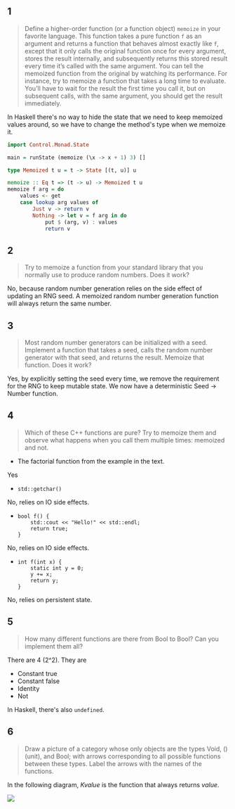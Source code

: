 ## 1
 
> Define a higher-order function (or a function object) `memoize` in your favorite language. This function takes a pure function `f` as an argument and returns a function that behaves almost exactly like `f`, except that it only calls the original function once for every argument, stores the result internally, and subsequently returns this stored result every time it’s called with the same argument. You can tell the memoized function from the original by watching its performance. For instance, try to memoize a function that takes a long time to evaluate. You’ll have to wait for the result the first time you call it, but on subsequent calls, with the same argument, you should get the result immediately.

In Haskell there's no way to hide the state that we need to keep memoized values around, so we have to change the method's type when we memoize it.

```haskell
import Control.Monad.State

main = runState (memoize (\x -> x + 1) 3) []

type Memoized t u = t -> State [(t, u)] u

memoize :: Eq t => (t -> u) -> Memoized t u
memoize f arg = do
    values <- get
    case lookup arg values of
        Just v -> return v
        Nothing -> let v = f arg in do
            put $ (arg, v) : values
            return v
```

## 2

> Try to memoize a function from your standard library that you normally use to produce random numbers. Does it work?

No, because random number generation relies on the side effect of updating an RNG seed. A memoized random number generation function will always return the same number.

## 3

> Most random number generators can be initialized with a seed. Implement a function that takes a seed, calls the random number generator with that seed, and returns the result. Memoize that function. Does it work?

Yes, by explicitly setting the seed every time, we remove the requirement for the RNG to keep mutable state. We now have a deterministic Seed → Number function.
    
## 4

> Which of these C++ functions are pure? Try to memoize them and observe what happens when you call them multiple times: memoized and not.
        
* The factorial function from the example in the text.

Yes

* `std::getchar()`

No, relies on IO side effects.

* ```
  bool f() { 
      std::cout << "Hello!" << std::endl;
      return true; 
  }
  ```

No, relies on IO side effects.

* ```
  int f(int x) {
      static int y = 0;
      y += x;
      return y;
  }
  ```

No, relies on persistent state.

## 5    

> How many different functions are there from Bool to Bool? Can you implement them all?

There are 4 (2^2). They are
 * Constant true
 * Constant false
 * Identity
 * Not
 
In Haskell, there's also `undefined`.

## 6

> Draw a picture of a category whose only objects are the types Void, () (unit), and Bool; with arrows corresponding to all possible functions between these types. Label the arrows with the names of the functions.

In the following diagram, _Kvalue_ is the function that always returns _value_.

![](q6.jpg)
